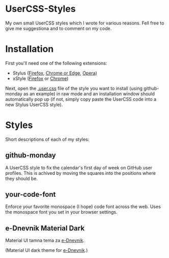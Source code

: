 # UserCSS-Styles
My own small UserCSS styles which I wrote for various reasons. Fell free to give me suggestiona and to comment on my code.

# Installation
First you'll need one of the following extensions:
- Stylus ([Firefox](https://addons.mozilla.org/firefox/addon/styl-us/), [Chrome or Edge](https://chrome.google.com/webstore/detail/stylus/clngdbkpkpeebahjckkjfobafhncgmne), [Opera](https://addons.opera.com/en-gb/extensions/details/stylus/))
- xStyle ([Firefox](https://addons.mozilla.org/firefox/addon/xstyle/) or [Chrome](https://chrome.google.com/webstore/detail/xstyle/hncgkmhphmncjohllpoleelnibpmccpj))

Next, open the [.user.css](https://raw.githubusercontent.com/Karl255/UserCSS-Styles/master/github-monday/github-monday.user.css) file of the style you want to install (using github-monday as an example) in raw mode and an installation window should automatically pop up (if not, simply copy paste the UserCSS code into a new Stylus UserCSS style).

# Styles
Short descriptions of each of my styles:

## github-monday
A UserCSS style to fix the calendar's first day of week on GitHub user profiles. This is achived by moving the squares into the positions where they should be.

## your-code-font
Enforce your favorite monospace (I hope) code font across the web. Uses the monospace font you set in your browser settings.

## e-Dnevnik Material Dark
Material UI tamna tema za [e-Dnevnik](https://ocjene.skole.hr).

(Material UI dark theme for [e-Dnevnik](https://ocjene.skole.hr).)
